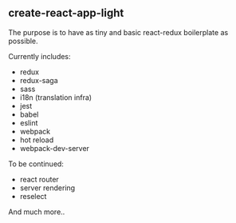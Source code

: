 ## create-react-app-light

The purpose is to have as tiny and basic react-redux boilerplate as possible.

Currently includes:
- redux
- redux-saga
- sass
- i18n (translation infra)
- jest
- babel
- eslint
- webpack
- hot reload
- webpack-dev-server

To be continued: 
- react router
- server rendering
- reselect

And much more.. 
